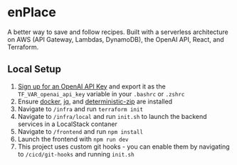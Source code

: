 # enPlace

A better way to save and follow recipes. Built with a serverless architecture on AWS (API Gateway, Lambdas, DynamoDB), the OpenAI API, React, and Terraform.

## Local Setup

1. [Sign up for an OpenAI API Key](https://platform.openai.com/docs/quickstart/account-setup) and export it as the `TF_VAR_openai_api_key` variable in your `.bashrc` or `.zshrc`
2. Ensure [docker](https://docs.docker.com/get-docker/), [jq](https://jqlang.github.io/jq/), and [deterministic-zip](https://github.com/timo-reymann/deterministic-zip) are installed
3. Navigate to `/infra` and run `terraform init`
4. Navigate to `/infra/local` and run `init.sh` to launch the backend services in a LocalStack contaner
5. Navigate to `/frontend` and run `npm install`
6. Launch the frontend with `npm run dev`
7. This project uses custom git hooks - you can enable them by navigating to `/cicd/git-hooks` and running `init.sh`
